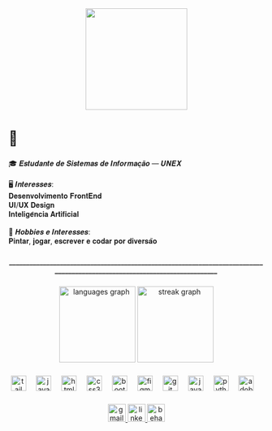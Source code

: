 <div align="center">
  <img height="200" src="https://i.pinimg.com/736x/2b/98/40/2b98409728274fda05b1306b8b40e563.jpg"  />
</div>

###

<h1 align="left">👋</h1>

###

<p align="left">🎓 𝑬𝒔𝒕𝒖𝒅𝒂𝒏𝒕𝒆 𝒅𝒆 𝑺𝒊𝒔𝒕𝒆𝒎𝒂𝒔 𝒅𝒆 𝑰𝒏𝒇𝒐𝒓𝒎𝒂𝒄̧𝒂̃𝒐 — 𝑼𝑵𝑬𝑿<br><br>🖥️ 𝑰𝒏𝒕𝒆𝒓𝒆𝒔𝒔𝒆𝒔:<br>𝐃𝐞𝐬𝐞𝐧𝐯𝐨𝐥𝐯𝐢𝐦𝐞𝐧𝐭𝐨 𝐅𝐫𝐨𝐧𝐭𝐄𝐧𝐝<br>𝐔𝐈/𝐔𝐗 𝐃𝐞𝐬𝐢𝐠𝐧<br>𝐈𝐧𝐭𝐞𝐥𝐢𝐠𝐞̂𝐧𝐜𝐢𝐚 𝐀𝐫𝐭𝐢𝐟𝐢𝐜𝐢𝐚𝐥<br><br>🎨 𝑯𝒐𝒃𝒃𝒊𝒆𝒔 𝒆 𝑰𝒏𝒕𝒆𝒓𝒆𝒔𝒔𝒆𝒔:<br>𝐏𝐢𝐧𝐭𝐚𝐫, 𝐣𝐨𝐠𝐚𝐫, 𝐞𝐬𝐜𝐫𝐞𝐯𝐞𝐫 𝐞 𝐜𝐨𝐝𝐚𝐫 𝐩𝐨𝐫 𝐝𝐢𝐯𝐞𝐫𝐬𝐚̃𝐨</p>

###
<h5 align="center">___________________________________________________________________________________________________________________________</h5>


<div align="center">
  <img src="https://github-readme-stats.vercel.app/api/top-langs?username=Lorena-Rios&locale=en&hide_title=true&layout=compact&card_width=320&langs_count=5&theme=blueberry&hide_border=true&order=2" height="150" alt="languages graph"  />
  <img src="https://streak-stats.demolab.com?user=Lorena-Rios&locale=en&mode=daily&theme=blueberry&hide_border=true&border_radius=5&order=3" height="150" alt="streak graph"  />
</div>

###

<div align="center">
  <img src="https://skillicons.dev/icons?i=tailwind" height="30" alt="tailwindcss logo"  />
  <img width="12" />
  <img src="https://cdn.jsdelivr.net/gh/devicons/devicon/icons/javascript/javascript-original.svg" height="30" alt="javascript logo"  />
  <img width="12" />
  <img src="https://cdn.jsdelivr.net/gh/devicons/devicon/icons/html5/html5-original.svg" height="30" alt="html5 logo"  />
  <img width="12" />
  <img src="https://cdn.jsdelivr.net/gh/devicons/devicon/icons/css3/css3-original.svg" height="30" alt="css3 logo"  />
  <img width="12" />
  <img src="https://cdn.jsdelivr.net/gh/devicons/devicon/icons/bootstrap/bootstrap-original.svg" height="30" alt="bootstrap logo"  />
  <img width="12" />
  <img src="https://cdn.jsdelivr.net/gh/devicons/devicon/icons/figma/figma-original.svg" height="30" alt="figma logo"  />
  <img width="12" />
  <img src="https://cdn.jsdelivr.net/gh/devicons/devicon/icons/git/git-original.svg" height="30" alt="git logo"  />
  <img width="12" />
  <img src="https://cdn.jsdelivr.net/gh/devicons/devicon/icons/java/java-original.svg" height="30" alt="java logo"  />
  <img width="12" />
  <img src="https://cdn.jsdelivr.net/gh/devicons/devicon/icons/python/python-original.svg" height="30" alt="python logo"  />
  <img width="12" />
  <img src="https://skillicons.dev/icons?i=ps" height="30" alt="adobephotoshop logo"  />
  <img width="12" />
 </div>

###

<div align="center">
  <a href="lorenadejesusrios@gmail.com" target="_blank">
    <img src="https://img.shields.io/static/v1?message=Gmail&logo=gmail&label=&color=D14836&logoColor=white&labelColor=&style=for-the-badge" height="35" alt="gmail logo"  />
  </a>
  <a href="https://www.linkedin.com/in/lorena-rios-255196274/" target="_blank">
    <img src="https://img.shields.io/static/v1?message=LinkedIn&logo=linkedin&label=&color=0077B5&logoColor=white&labelColor=&style=for-the-badge" height="35" alt="linkedin logo"  />
  </a>
  <a href="https://www.behance.net/lorenarios_ui-ux" target="_blank">
    <img src="https://img.shields.io/static/v1?message=Behance&logo=behance&label=&color=1769ff&logoColor=white&labelColor=&style=for-the-badge" height="35" alt="behance logo"  />
  </a>
</div>

###
<!---<h5 align="center">___________________________________________________________________________________________________________________________</h5>


<div align="center">
  <a href="https://open.spotify.com/user/w1e42mpouktb8b07tjnvakfrj">
    <img src="https://spotify-recently-played-readme.vercel.app/api?user=w1e42mpouktb8b07tjnvakfrj&count=3&unique=false" alt="Spotify recently played"  />
  </a>
</div>--->

###
